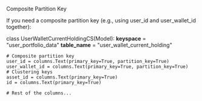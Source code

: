 Composite Partition Key

If you need a composite partition key (e.g., using user_id and user_wallet_id together):


class UserWalletCurrentHoldingCS(Model):
    __keyspace__ = "user_portfolio_data"
    __table_name__ = "user_wallet_current_holding"

    # Composite partition key
    user_id = columns.Text(primary_key=True, partition_key=True)
    user_wallet_id = columns.Text(primary_key=True, partition_key=True)
    # Clustering keys
    asset_id = columns.Text(primary_key=True)
    id = columns.Text(primary_key=True)

    # Rest of the columns...

